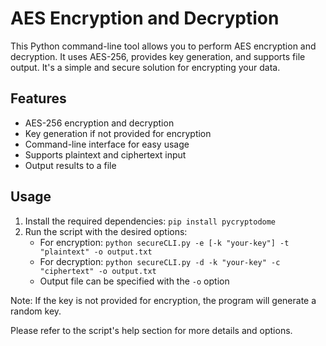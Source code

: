 # AES Encryption and Decryption

This Python command-line tool allows you to perform AES encryption and decryption. It uses AES-256, provides key generation, and supports file output. It's a simple and secure solution for encrypting your data.

## Features

- AES-256 encryption and decryption
- Key generation if not provided for encryption
- Command-line interface for easy usage
- Supports plaintext and ciphertext input
- Output results to a file

## Usage

1. Install the required dependencies: `pip install pycryptodome`
2. Run the script with the desired options:
   - For encryption: `python secureCLI.py -e [-k "your-key"] -t "plaintext" -o output.txt`
   - For decryption: `python secureCLI.py -d -k "your-key" -c "ciphertext" -o output.txt`
   - Output file can be specified with the `-o` option

Note: If the key is not provided for encryption, the program will generate a random key.

Please refer to the script's help section for more details and options.


